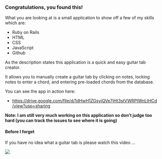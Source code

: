 ### Congratulations, you found this!

What you are looking at is a small application to show off a few of my skills which are:

* Ruby on Rails
* HTML
* CSS
* JavaScript
* Github

As the description states this application is a quick and easy guitar tab creator.

It allows you to manually create a guitar tab by clicking on notes, locking notes to enter a chord, and entering pre-loaded chords from the database.

You can see the app in action here:

* https://drive.google.com/file/d/1dHwH1ZGsyiQVe7jHt3stVWRPIWnLtHCd/view?usp=sharing

**Note: I am still very much working on this application so don’t judge too hard (you can track the issues to see where it is going)**

#### Before I forget
If you have no idea what a guitar tab is please watch this video ...

[![](https://img.youtube.com/vi/pQC3JsbgaTw/0.jpg)](https://www.youtube.com/watch?v=pQC3JsbgaTw)
